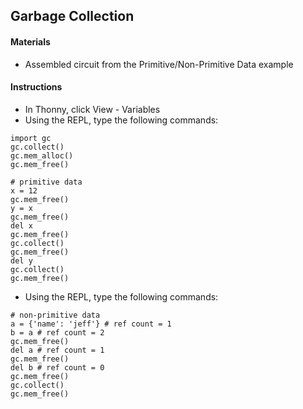 ## Garbage Collection

#### Materials
 - Assembled circuit from the Primitive/Non-Primitive Data example

#### Instructions
 - In Thonny, click View - Variables
 - Using the REPL, type the following commands:
```
import gc
gc.collect()
gc.mem_alloc()
gc.mem_free()

# primitive data
x = 12
gc.mem_free()
y = x
gc.mem_free()
del x
gc.mem_free()
gc.collect()
gc.mem_free()
del y
gc.collect()
gc.mem_free()
```
 - Using the REPL, type the following commands:
```
# non-primitive data
a = {'name': 'jeff'} # ref count = 1
b = a # ref count = 2
gc.mem_free()
del a # ref count = 1
gc.mem_free()
del b # ref count = 0
gc.mem_free()
gc.collect()
gc.mem_free()
```

